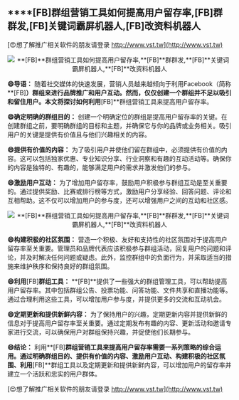 ## ****[FB]**群组营销工具如何提高用户留存率,**[FB]**群群发,**[FB]**关键词霸屏机器人,**[FB]**改资料机器人**

[😍想了解推广相关软件的朋友请登录 http://www.vst.tw](http://www.vst.tw)

 <center><img src="https://vst.tw/MP4/tuiguang/png/5.png" alt="**[FB]**群组营销工具如何提高用户留存率,**[FB]**群群发,**[FB]**关键词霸屏机器人,**[FB]**改资料机器人"></center>

**😄导语：**
随着社交媒体的快速发展，营销人员越来越倾向于利用Facebook（简称**[FB]**）群组来进行品牌推广和用户互动。然而，仅仅创建一个群组并不足以吸引和留住用户。本文将探讨如何利用**[FB]**群组营销工具来提高用户留存率。

**😄确定明确的群组目的：**
创建一个明确定位的群组是提高用户留存率的关键。在创建群组之前，要明确群组的目标和主题，并确保它与你的品牌或业务相关。吸引用户的关键是提供有价值且与他们兴趣相关的内容。

**😄提供有价值的内容：**
为了吸引用户并使他们留在群组中，必须提供有价值的内容。这可以包括独家优惠、专业知识分享、行业洞察和有趣的互动活动等。确保你的内容是独特的、有趣的，能够满足用户的需求并激发他们的参与。

**😄激励用户互动：**
为了增加用户留存率，鼓励用户积极参与群组互动是至关重要的。通过提供奖励、比赛或排行榜等方式，激励用户分享经验、回答问题、评论和互相帮助。这不仅可以增加用户的参与度，还可以增强用户之间的互动和社区感。

 <center><img src="https://vst.tw/MP4/tuiguang/png/7.png" alt="**[FB]**群组营销工具如何提高用户留存率,**[FB]**群群发,**[FB]**关键词霸屏机器人,**[FB]**改资料机器人"></center>

**😄构建积极的社区氛围：**
营造一个积极、友好和支持性的社区氛围对于提高用户留存率至关重要。管理员和品牌代表应该积极参与群组活动，回复用户的问题和评论，并及时解决任何问题或疑虑。此外，监控群组中的负面行为，并采取适当的措施来维护秩序和保持良好的群组氛围。

**😄利用**[FB]**群组工具：**
**[FB]**提供了一些强大的群组管理工具，可以帮助提高用户留存率。其中包括群组公告、投票功能、问答功能、文件共享和直播功能等。通过合理利用这些工具，可以增加用户参与度，并提供更多的交流和互动机会。

**😄定期更新和提供新鲜内容：**
为了保持用户的兴趣，定期更新内容并提供新鲜的信息对于提高用户留存率至关重要。通过定期发布有趣的内容、更新活动和邀请专家进行交流，可以确保用户对群组保持兴趣，并促使他们长期参与。

**😄结论：**
利用**[FB]**群组营销工具来提高用户留存率需要一系列策略的综合运用。通过明确群组目的、提供有价值的内容、激励用户互动、构建积极的社区氛围、利用**[FB]**群组工具以及定期更新和提供新鲜内容，可以增加用户的留存率并建立一个活跃和忠实的用户群体。

[😍想了解推广相关软件的朋友请登录 http://www.vst.tw](http://www.vst.tw)



